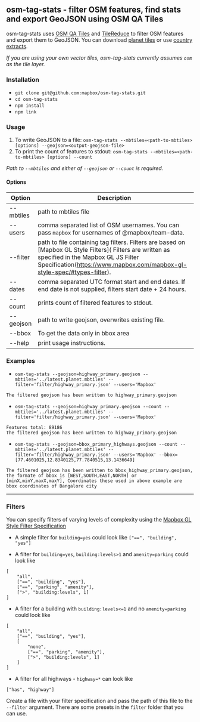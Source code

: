 ## osm-tag-stats - filter OSM features, find stats and export GeoJSON using OSM QA Tiles

osm-tag-stats uses [OSM QA Tiles](http://osmlab.github.io/osm-qa-tiles/) and [TileReduce](https://github.com/mapbox/tile-reduce) to filter OSM features and export them to GeoJSON. You can download [planet tiles](https://s3.amazonaws.com/mapbox/osm-qa-tiles/latest.planet.mbtiles.gz) or use [country extracts](http://osmlab.github.io/osm-qa-tiles/country.html).

_If you are using your own vector tiles, osm-tag-stats currently assumes `osm` as the tile layer._

### Installation

* `git clone git@github.com:mapbox/osm-tag-stats.git`
* `cd osm-tag-stats`
* `npm install`
* `npm link`

### Usage
1. To write GeoJSON to a file: `osm-tag-stats --mbtiles=<path-to-mbtiles> [options] --geojson=<output-geojson-file>` <br />
2. To print the count of features to stdout: `osm-tag-stats --mbtiles=<path-to-mbtiles> [options] --count`

_Path to `--mbtiles` and either of `--geojson` or `--count` is required._

#### Options

| Option | Description
---------|-------
--mbtiles| path to mbtiles file
--users | comma separated list of OSM usernames. You can pass `mapbox` for usernames of @mapbox/team-data.
--filter | path to file containing tag filters. Filters are based on [Mapbox GL Style Filters]( Filters are written as specified in the Mapbox GL JS Filter Specification(https://www.mapbox.com/mapbox-gl-style-spec/#types-filter).
--dates | comma separated UTC format start and end dates. If end date is not supplied, filters start date + 24 hours.
--count | prints count of filtered features to stdout.
--geojson | path to write geojson, overwrites existing file.
--bbox | To get the data only in bbox area
--help | print usage instructions.

### Examples

* `osm-tag-stats --geojson=highway_primary.geojson --mbtiles='../latest.planet.mbtiles' --filter='filter/highway_primary.json' --users='Mapbox'`

```
The filtered geojson has been written to highway_primary.geojson
```

* `osm-tag-stats --geojson=highway_primary.geojson --count --mbtiles='../latest.planet.mbtiles' --filter='filter/highway_primary.json' --users='Mapbox'`

```
Features total: 89186
The filtered geojson has been written to highway_primary.geojson
```
* `osm-tag-stats --geojson=bbox_primary_highways.geojson --count --mbtiles='../latest.planet.mbtiles' --filter='filter/highway_primary.json' --users='Mapbox' --bbox=[77.4601025,12.8340125,77.7840515,13.1436649]`

```
The filtered geojson has been written to bbox_highway_primary.geojson, the formate of bbox is [WEST,SOUTH,EAST,NORTH] or
[minX,minY,maxX,maxY], Coordinates these used in above example are bbox coordinates of Bangalore city
```

--------------------------------------------------------------

### Filters

You can specify filters of varying levels of complexity using the [Mapbox GL Style Filter Specification](https://www.mapbox.com/mapbox-gl-style-spec/#types-filter)

* A simple filter for `building=yes` could look like
`["==", "building", "yes"]`

* A filter for `building=yes`, `building:levels>1` and `amenity=parking` could look like
```
[
	"all",
	["==", "building", "yes"],
	["==", "parking", "amenity"],
	[">", "building:levels", 1]
]
```

* A filter for a building with `building:levels<=1` and no `amenity=parking` could look like
```
[
	"all",
	["==", "building", "yes"],
	[
		"none",
		["==", "parking", "amenity"],
		[">", "building:levels", 1]
	]
]
```

* A filter for all highways - `highway=*` can look like
```
["has", "highway"]
```

Create a file with your filter specification and pass the path of this file to the `--filter` argument. There are some presets in the `filter` folder that you can use.

